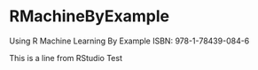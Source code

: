 # RMachineByExample
Using R Machine Learning By Example ISBN: 978-1-78439-084-6

This is a line from RStudio
Test

